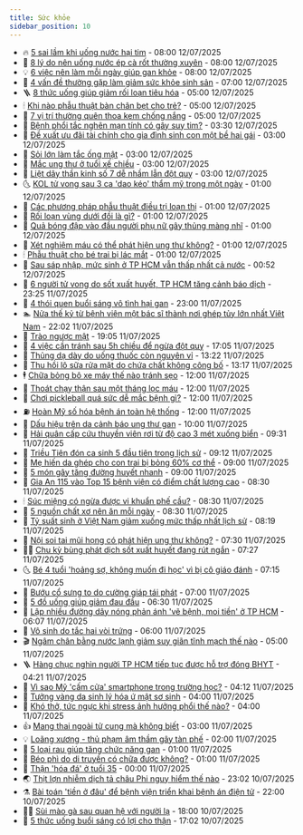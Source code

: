 ```yaml
---
title: Sức khỏe
sidebar_position: 10
---
```


<!-- vnexpress-suc-khoe:START -->
- 🔥 [5 sai lầm khi uống nước hại tim](https://vnexpress.net/5-sai-lam-khi-uong-nuoc-hai-tim-4913403.html) - 08:00 12/07/2025
- 🥰 [8 lý do nên uống nước ép cà rốt thường xuyên](https://vnexpress.net/8-ly-do-nen-uong-nuoc-ep-ca-rot-thuong-xuyen-4913274.html) - 08:00 12/07/2025
- 💡 [6 việc nên làm mỗi ngày giúp gan khỏe](https://vnexpress.net/6-viec-nen-lam-moi-ngay-giup-gan-khoe-4913056.html) - 08:00 12/07/2025
- 🤗 [4 vấn đề thường gặp làm giảm sức khỏe sinh sản](https://vnexpress.net/4-van-de-thuong-gap-lam-giam-suc-khoe-sinh-san-4913398.html) - 07:00 12/07/2025
- 🪜 [8 thức uống giúp giảm rối loạn tiêu hóa](https://vnexpress.net/8-thuc-uong-giup-giam-roi-loan-tieu-hoa-4913397.html) - 05:00 12/07/2025
- 🕯 [Khi nào phẫu thuật bàn chân bẹt cho trẻ?](https://vnexpress.net/khi-nao-phau-thuat-ban-chan-bet-cho-tre-4913396.html) - 05:00 12/07/2025
- 🤭 [7 vị trí thường quên thoa kem chống nắng](https://vnexpress.net/7-vi-tri-thuong-quen-thoa-kem-chong-nang-4912833.html) - 05:00 12/07/2025
- 👀 [Bệnh phổi tắc nghẽn mạn tính có gây suy tim?](https://vnexpress.net/benh-phoi-tac-nghen-man-tinh-co-gay-suy-tim-4913338.html) - 03:30 12/07/2025
- 🌋 [Đề xuất ưu đãi tài chính cho gia đình sinh con một bề hai gái](https://vnexpress.net/de-xuat-uu-dai-tai-chinh-cho-gia-dinh-sinh-con-mot-be-hai-gai-4913265.html) - 03:00 12/07/2025
- 🫶 [Sỏi lớn làm tắc ống mật](https://vnexpress.net/soi-lon-lam-tac-ong-mat-4913323.html) - 03:00 12/07/2025
- 🦆 [Mắc ung thư ở tuổi xế chiều](https://vnexpress.net/mac-ung-thu-o-tuoi-xe-chieu-4913268.html) - 03:00 12/07/2025
- 🚀 [Liệt dây thần kinh số 7 dễ nhầm lẫn đột quỵ](https://vnexpress.net/liet-day-than-kinh-so-7-de-nham-lan-dot-quy-4913046.html) - 03:00 12/07/2025
- 🌜 [KOL tử vong sau 3 ca &#39;dao kéo&#39; thẩm mỹ trong một ngày](https://vnexpress.net/kol-tu-vong-sau-3-ca-dao-keo-tham-my-trong-mot-ngay-4913084.html) - 01:00 12/07/2025
- 🧰 [Các phương pháp phẫu thuật điều trị loạn thị](https://vnexpress.net/cac-phuong-phap-phau-thuat-dieu-tri-loan-thi-4913119.html) - 01:00 12/07/2025
- 💫 [Rối loạn vùng dưới đồi là gì?](https://vnexpress.net/roi-loan-vung-duoi-doi-la-gi-4913052.html) - 01:00 12/07/2025
- 🌝 [Quả bóng đập vào đầu người phụ nữ gây thủng màng nhĩ](https://vnexpress.net/qua-bong-dap-vao-dau-nguoi-phu-nu-gay-thung-mang-nhi-4913043.html) - 01:00 12/07/2025
- 🗽 [Xét nghiệm máu có thể phát hiện ung thư không?](https://vnexpress.net/xet-nghiem-mau-co-the-phat-hien-ung-thu-khong-4913040.html) - 01:00 12/07/2025
- 🕯 [Phẫu thuật cho bé trai bị lác mắt](https://vnexpress.net/phau-thuat-cho-be-trai-bi-lac-mat-4912978.html) - 01:00 12/07/2025
- 🦅 [Sau sáp nhập, mức sinh ở TP HCM vẫn thấp nhất cả nước](https://vnexpress.net/sau-sap-nhap-muc-sinh-o-tp-hcm-van-thap-nhat-ca-nuoc-4913207.html) - 00:52 12/07/2025
- 🦆 [6 người tử vong do sốt xuất huyết, TP HCM tăng cảnh báo dịch](https://vnexpress.net/6-nguoi-tu-vong-do-sot-xuat-huyet-tp-hcm-tang-canh-bao-dich-4913197.html) - 23:25 11/07/2025
- 🎊 [4 thói quen buổi sáng vô tình hại gan](https://vnexpress.net/suc-khoe-cam-nang-4-thoi-quen-buoi-sang-vo-tinh-hai-gan-4912640.html) - 23:00 11/07/2025
- 🏊 [Nửa thế kỷ từ bệnh viện một bác sĩ thành nơi ghép tủy lớn nhất Việt Nam](https://vnexpress.net/nua-the-ky-tu-benh-vien-mot-bac-si-thanh-noi-ghep-tuy-lon-nhat-viet-nam-4912932.html) - 22:02 11/07/2025
- 📝 [Trào ngược mật](https://vnexpress.net/suc-khoe/cam-nang/trao-nguoc-mat-351) - 19:05 11/07/2025
- 💯 [4 việc cần tránh sau 5h chiều để ngừa đột quỵ](https://vnexpress.net/suc-khoe-cam-nang-4-viec-can-tranh-sau-5h-chieu-de-ngua-dot-quy-4911882.html) - 17:05 11/07/2025
- 🌊 [Thủng dạ dày do uống thuốc còn nguyên vỉ](https://vnexpress.net/thung-da-day-do-uong-thuoc-con-nguyen-vi-4913155.html) - 13:22 11/07/2025
- 🚀 [Thu hồi lô sữa rửa mặt do chứa chất không công bố](https://vnexpress.net/thu-hoi-lo-sua-rua-mat-do-chua-chat-khong-cong-bo-4913106.html) - 13:17 11/07/2025
- 🕴 [Chữa bỏng bô xe máy thế nào tránh sẹo](https://vnexpress.net/chua-bong-bo-xe-may-the-nao-tranh-seo-4913143.html) - 12:00 11/07/2025
- 🗽 [Thoát chạy thận sau một tháng lọc máu](https://vnexpress.net/thoat-chay-than-sau-mot-thang-loc-mau-4913141.html) - 12:00 11/07/2025
- 🎡 [Chơi pickleball quá sức dễ mắc bệnh gì?](https://vnexpress.net/choi-pickleball-qua-suc-de-mac-benh-gi-4913111.html) - 12:00 11/07/2025
- ⛽️ [Hoàn Mỹ số hóa bệnh án toàn hệ thống](https://vnexpress.net/hoan-my-so-hoa-benh-an-toan-he-thong-4912864.html) - 12:00 11/07/2025
- 🦆 [Dấu hiệu trên da cảnh báo ung thư gan](https://vnexpress.net/dau-hieu-tren-da-canh-bao-ung-thu-gan-4913020.html) - 10:00 11/07/2025
- 🤩 [Hải quân cấp cứu thuyền viên rơi từ độ cao 3 mét xuống biển](https://vnexpress.net/hai-quan-cap-cuu-thuyen-vien-roi-tu-do-cao-3-met-xuong-bien-4912817.html) - 09:31 11/07/2025
- 🦒 [Triều Tiên đón ca sinh 5 đầu tiên trong lịch sử](https://vnexpress.net/trieu-tien-don-ca-sinh-5-dau-tien-trong-lich-su-4913049.html) - 09:12 11/07/2025
- 💫 [Mẹ hiến da ghép cho con trai bị bỏng 60% cơ thể](https://vnexpress.net/me-hien-da-ghep-cho-con-trai-bi-bong-60-co-the-4912938.html) - 09:00 11/07/2025
- 🐘 [5 món gây tăng đường huyết nhanh](https://vnexpress.net/5-mon-gay-tang-duong-huyet-nhanh-4912968.html) - 09:00 11/07/2025
- 🚀 [Gia An 115 vào Top 15 bệnh viện có điểm chất lượng cao](https://vnexpress.net/gia-an-115-vao-top-15-benh-vien-co-diem-chat-luong-cao-4913015.html) - 08:30 11/07/2025
- 🕯 [Súc miệng có ngừa được vi khuẩn phế cầu?](https://vnexpress.net/suc-mieng-co-ngua-duoc-vi-khuan-phe-cau-4913013.html) - 08:30 11/07/2025
- 🦏 [5 nguồn chất xơ nên ăn mỗi ngày](https://vnexpress.net/5-nguon-chat-xo-nen-an-moi-ngay-4912829.html) - 08:30 11/07/2025
- 🦄 [Tỷ suất sinh ở Việt Nam giảm xuống mức thấp nhất lịch sử](https://vnexpress.net/dan-so-viet-nam-doi-mat-giam-sinh-gia-hoa-va-mat-can-bang-gioi-tinh-4912956.html) - 08:19 11/07/2025
- 🦒 [Nội soi tai mũi họng có phát hiện ung thư không?](https://vnexpress.net/noi-soi-tai-mui-hong-co-phat-hien-ung-thu-khong-4912949.html) - 07:30 11/07/2025
- 👨‍🏫 [Chu kỳ bùng phát dịch sốt xuất huyết đang rút ngắn](https://vnexpress.net/chu-ky-bung-phat-dich-sot-xuat-huyet-dang-rut-ngan-4912937.html) - 07:27 11/07/2025
- 🌜 [Bé 4 tuổi &#39;hoảng sợ, không muốn đi học&#39; vì bị cô giáo đánh](https://vnexpress.net/be-4-tuoi-hoang-so-khong-muon-di-hoc-vi-bi-co-giao-danh-4912926.html) - 07:15 11/07/2025
- 🚀 [Bướu cổ sưng to do cường giáp tái phát](https://vnexpress.net/buou-co-sung-to-do-cuong-giap-tai-phat-4912930.html) - 07:00 11/07/2025
- 💃 [5 đồ uống giúp giảm đau đầu](https://vnexpress.net/5-do-uong-giup-giam-dau-dau-4912792.html) - 06:30 11/07/2025
- 💯 [Lập nhiều đường dây nóng phản ánh &#39;vẽ bệnh, moi tiền&#39; ở TP HCM](https://vnexpress.net/lap-nhieu-duong-day-nong-phan-anh-ve-benh-moi-tien-o-tp-hcm-4912878.html) - 06:07 11/07/2025
- 🤔 [Vô sinh do tắc hai vòi trứng](https://vnexpress.net/vo-sinh-do-tac-hai-voi-trung-4912869.html) - 06:00 11/07/2025
- 🎬 [Ngâm chân bằng nước lạnh giảm suy giãn tĩnh mạch thế nào](https://vnexpress.net/ngam-chan-bang-nuoc-lanh-giam-suy-gian-tinh-mach-the-nao-4912891.html) - 05:00 11/07/2025
- 🪜 [Hàng chục nghìn người TP HCM tiếp tục được hỗ trợ đóng BHYT](https://vnexpress.net/hang-chuc-nghin-nguoi-tp-hcm-tiep-tuc-duoc-ho-tro-dong-bhyt-4912809.html) - 04:21 11/07/2025
- 🦣 [Vì sao Mỹ &#39;cấm cửa&#39; smartphone trong trường học?](https://vnexpress.net/vi-sao-my-cam-cua-smartphone-trong-truong-hoc-4912842.html) - 04:12 11/07/2025
- 🧐 [Tưởng vàng da sinh lý hóa ứ mật sơ sinh](https://vnexpress.net/tuong-vang-da-sinh-ly-hoa-u-mat-so-sinh-4912852.html) - 04:00 11/07/2025
- 🤡 [Khó thở, tức ngực khi stress ảnh hưởng phổi thế nào?](https://vnexpress.net/kho-tho-tuc-nguc-khi-stress-anh-huong-phoi-the-nao-4912834.html) - 04:00 11/07/2025
- 👍 [Mang thai ngoài tử cung mà không biết](https://vnexpress.net/mang-thai-ngoai-tu-cung-ma-khong-biet-4912742.html) - 03:00 11/07/2025
- 💡 [Loãng xương - thủ phạm âm thầm gây tàn phế](https://vnexpress.net/loang-xuong-thu-pham-am-tham-gay-tan-phe-4912659.html) - 02:00 11/07/2025
- 💯 [5 loại rau giúp tăng chức năng gan](https://vnexpress.net/5-loai-rau-giup-tang-chuc-nang-gan-4912738.html) - 01:00 11/07/2025
- 🧠 [Béo phì do di truyền có chữa được không?](https://vnexpress.net/beo-phi-do-di-truyen-co-chua-duoc-khong-4912565.html) - 01:00 11/07/2025
- 🎡 [Thận &#39;hóa đá&#39; ở tuổi 35](https://vnexpress.net/than-hoa-da-o-tuoi-35-4911373.html) - 00:00 11/07/2025
- 🌏 [Thịt lợn nhiễm dịch tả châu Phi nguy hiểm thế nào](https://vnexpress.net/thit-lon-nhiem-dich-ta-chau-phi-nguy-hiem-the-nao-4912343.html) - 23:02 10/07/2025
- ⚗️ [Bài toán &#39;tiền ở đâu&#39; để bệnh viện triển khai bệnh án điện tử](https://vnexpress.net/bai-toan-tien-o-dau-de-benh-vien-trien-khai-benh-an-dien-tu-4912198.html) - 22:00 10/07/2025
- 👨‍🏫 [Sùi mào gà sau quan hệ với người lạ](https://vnexpress.net/sui-mao-ga-sau-quan-he-voi-nguoi-la-4911909.html) - 18:00 10/07/2025
- 🤖 [5 thức uống buổi sáng có lợi cho thận](https://vnexpress.net/5-thuc-uong-buoi-sang-co-loi-cho-than-4912075.html) - 17:02 10/07/2025<!-- vnexpress-suc-khoe:END -->
